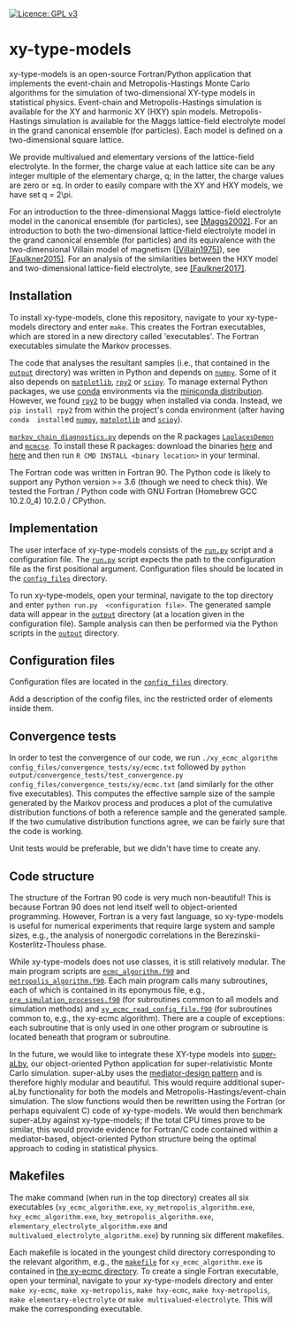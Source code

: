[![Licence: GPL v3](https://img.shields.io/badge/Licence-GPLv3-blue.svg)](LICENCE)

# xy-type-models

xy-type-models is an open-source Fortran/Python application that implements the event-chain and Metropolis-Hastings 
Monte Carlo algorithms for the simulation of two-dimensional XY-type models in statistical physics. 
Event-chain and Metropolis-Hastings simulation is available for the XY and harmonic XY (HXY) spin models. 
Metropolis-Hastings simulation is available for the Maggs lattice-field electrolyte model in the grand canonical 
ensemble (for particles). Each model is defined on a two-dimensional square lattice. 

We provide multivalued and elementary versions of the lattice-field electrolyte. In the former, the charge value at 
each lattice site can be any integer multiple of the elementary charge, q; in the latter, the charge values are zero or 
±q. In order to easily compare with the XY and HXY models, we have set q = 2\pi.

For an introduction to the three-dimensional Maggs lattice-field electrolyte model in the canonical ensemble (for 
particles), see [\[Maggs2002\]](https://doi.org/10.1103/PhysRevLett.88.196402). For an introduction to both the 
two-dimensional lattice-field electrolyte model in the grand canonical ensemble (for particles) and its equivalence 
with the two-dimensional Villain model of magnetism ([\[Villain1975\]](
https://doi.org/10.1051/jphys:01975003606058100)), see [\[Faulkner2015\]](https://doi.org/10.1103/PhysRevB.91.155412). 
For an analysis of the similarities between the HXY model and two-dimensional lattice-field electrolyte, see 
[\[Faulkner2017\]](https://doi.org/10.1088/1361-648X/aa523f).

## Installation

To install xy-type-models, clone this repository, navigate to your xy-type-models directory and enter `make`. This 
creates the Fortran executables, which are stored in a new directory called 'executables'. The Fortran executables 
simulate the Markov processes.

The code that analyses the resultant samples (i.e., that contained in the [`output`](output) directory) was written in 
Python and depends on [`numpy`](https://numpy.org). Some of it also depends on [`matplotlib`](https://matplotlib.org), 
[`rpy2`](https://rpy2.github.io) or [`scipy`](https://www.scipy.org). To manage external Python packages, we use 
[conda](https://docs.conda.io/projects/conda/en/latest/) environments via the [miniconda distribution](
https://docs.conda.io/en/latest/miniconda.html). However, we found [`rpy2`](https://rpy2.github.io) to be buggy when 
installed via conda. Instead, we `pip install rpy2` from within the project's conda environment (after having `conda 
install`ed [`numpy`](https://numpy.org), [`matplotlib`](https://matplotlib.org) and [`scipy`](https://www.scipy.org)).

[`markov_chain_diagnostics.py`](output/markov_chain_diagnostics.py) depends on the R packages [`LaplacesDemon`](
https://cran.r-project.org/web/packages/LaplacesDemon/) and [`mcmcse`](
https://cran.r-project.org/web/packages/mcmcse/). To install these R packages: download the binaries [here](
https://cran.r-project.org/web/packages/LaplacesDemon/) and [here](https://cran.r-project.org/web/packages/mcmcse/) 
and then run `R CMD INSTALL <binary location>` in your terminal.

The Fortran code was written in Fortran 90. The Python code is likely to support any Python version >= 3.6 (though we 
need to check this). We tested the Fortran / Python code with GNU Fortran (Homebrew GCC 10.2.0_4) 10.2.0 / CPython.

## Implementation 

The user interface of xy-type-models consists of the [`run.py`](run.py) script and a configuration file. The [`run.py`](
run.py) script expects the path to the configuration file as the first positional argument. Configuration files should 
be located in the [`config_files`](config_files) directory. 

To run xy-type-models, open your terminal, navigate to the top directory and enter `python run.py 
<configuration file>`. The generated sample data will appear in the [`output`](output) directory (at a location given 
in the configuration file). Sample analysis can then be performed via the Python scripts in the [`output`](output) 
directory.

## Configuration files

Configuration files are located in the [`config_files`](config_files) directory. 

Add a description of the config files, inc the restricted order of elements inside them.

## Convergence tests

In order to test the convergence of our code, we run `./xy_ecmc_algorithm config_files/convergence_tests/xy/ecmc.txt` 
followed by `python output/convergence_tests/test_convergence.py config_files/convergence_tests/xy/ecmc.txt` (and 
similarly for the other five executables). This computes the effective sample size of the sample generated by the Markov 
process and produces a plot of the cumulative distribution functions of both a reference sample and the generated 
sample. If the two cumulative distribution functions agree, we can be fairly sure that the code is working.

Unit tests would be preferable, but we didn't have time to create any.

## Code structure

The structure of the Fortran 90 code is very much non-beautiful! This is because Fortran 90 does not lend itself well 
to object-oriented programming. However, Fortran is a very fast language, so xy-type-models is useful for numerical 
experiments that require large system and sample sizes, e.g., the analysis of nonergodic correlations in the 
Berezinskii-Kosterlitz-Thouless phase.

While xy-type-models does not use classes, it is still relatively modular. The main program scripts are [
`ecmc_algorithm.f90`](src/ecmc_algorithm.f90) and [`metropolis_algorithm.f90`](src/metropolis_algorithm.f90). Each main 
program calls many subroutines, each of which is contained in its eponymous file, e.g., [
`pre_simulation_processes.f90`](src/pre_simulation_processes.f90) (for subroutines common to all models and simulation 
methods) and [`xy_ecmc_read_config_file.f90`](src/xy_models/xy/ecmc/xy_ecmc_read_config_file.f90) (for subroutines 
common to, e.g., the xy-ecmc algorithm). There are a couple of exceptions: each subroutine that is only used in one 
other program or subroutine is located beneath that program or subroutine.

In the future, we would like to integrate these XY-type models into [super-aLby](
https://github.com/michaelfaulkner/super-aLby), our object-oriented Python application for super-relativistic Monte 
Carlo simulation. super-aLby uses the [mediator-design pattern](https://en.wikipedia.org/wiki/Mediator_pattern) and is 
therefore highly modular and beautiful. This would require additional super-aLby functionality for both the models and 
Metropolis-Hastings/event-chain simulation. The slow functions would then be rewritten using the Fortran (or perhaps 
equivalent C) code of xy-type-models. We would then benchmark super-aLby against xy-type-models; if the total CPU times 
prove to be similar, this would provide evidence for Fortran/C code contained within a mediator-based, object-oriented 
Python structure being the optimal approach to coding in statistical physics.

## Makefiles

The make command (when run in the top directory) creates all six executables (`xy_ecmc_algorithm.exe`, 
`xy_metropolis_algorithm.exe`, `hxy_ecmc_algorithm.exe`, `hxy_metropolis_algorithm.exe`, 
`elementary_electrolyte_algorithm.exe` and `multivalued_electrolyte_algorithm.exe`) by running six different makefiles.

Each makefile is located in the youngest child directory corresponding to the relevant 
algorithm, e.g., the [`makefile`](src/xy_models/xy/ecmc/makefile) for `xy_ecmc_algorithm.exe` is contained in [the 
xy-ecmc directory](src/xy_models/xy/ecmc). To create a single Fortran executable, open your terminal, navigate to your 
xy-type-models directory and enter `make xy-ecmc`, `make xy-metropolis`, `make hxy-ecmc`, `make hxy-metropolis`, 
`make elementary-electrolyte` or `make multivalued-electrolyte`. This will make the corresponding executable.
